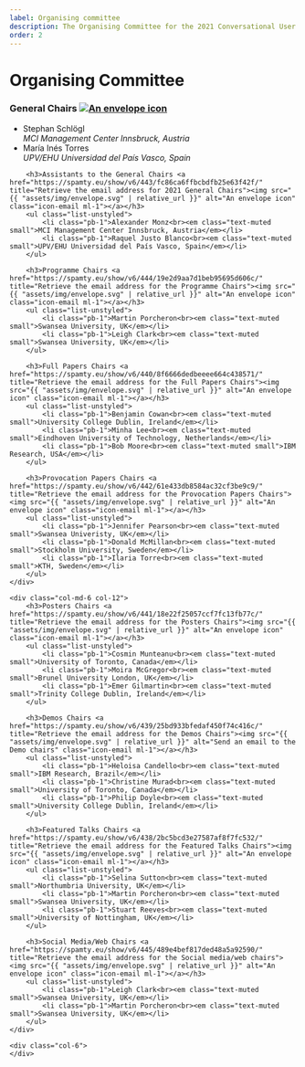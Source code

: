 ```yaml
---
label: Organising committee
description: The Organising Committee for the 2021 Conversational User Interfaces conference.
order: 2
---
```


# Organising Committee

<div class="row">
	<div class="col-md-6 col-12">
		<h3>General Chairs <a href="https://spamty.eu/show/v6/443/fc86ca6ffbcbdfb25e63f42f/" title="Retrieve the email address for 2021 General Chairs"><img src="{{ "assets/img/envelope.svg" | relative_url }}" alt="An envelope icon" class="icon-email ml-1"></a></h3>
		<ul class="list-unstyled">
            <li class="pb-1">Stephan Schlögl<br><em class="text-muted small">MCI Management Center Innsbruck, Austria</em></li>
            <li class="pb-1">María Inés Torres<br><em class="text-muted small">UPV/EHU Universidad del País Vasco, Spain</em></li>
		</ul>

		<h3>Assistants to the General Chairs <a href="https://spamty.eu/show/v6/443/fc86ca6ffbcbdfb25e63f42f/" title="Retrieve the email address for 2021 General Chairs"><img src="{{ "assets/img/envelope.svg" | relative_url }}" alt="An envelope icon" class="icon-email ml-1"></a></h3>
		<ul class="list-unstyled">
            <li class="pb-1">Alexander Monz<br><em class="text-muted small">MCI Management Center Innsbruck, Austria</em></li>
            <li class="pb-1">Raquel Justo Blanco<br><em class="text-muted small">UPV/EHU Universidad del País Vasco, Spain</em></li>
		</ul>

		<h3>Programme Chairs <a href="https://spamty.eu/show/v6/444/19e2d9aa7d1beb95695d606c/" title="Retrieve the email address for the Programme Chairs"><img src="{{ "assets/img/envelope.svg" | relative_url }}" alt="An envelope icon" class="icon-email ml-1"></a></h3>
		<ul class="list-unstyled">
            <li class="pb-1">Martin Porcheron<br><em class="text-muted small">Swansea University, UK</em></li>
            <li class="pb-1">Leigh Clark<br><em class="text-muted small">Swansea University, UK</em></li>
		</ul>

		<h3>Full Papers Chairs <a href="https://spamty.eu/show/v6/440/8f6666dedbeeee664c438571/" title="Retrieve the email address for the Full Papers Chairs"><img src="{{ "assets/img/envelope.svg" | relative_url }}" alt="An envelope icon" class="icon-email ml-1"></a></h3>
		<ul class="list-unstyled">
            <li class="pb-1">Benjamin Cowan<br><em class="text-muted small">University College Dublin, Ireland</em></li>
            <li class="pb-1">Minha Lee<br><em class="text-muted small">Eindhoven University of Technology, Netherlands</em></li>
            <li class="pb-1">Bob Moore<br><em class="text-muted small">IBM Research, USA</em></li>
		</ul>

		<h3>Provocation Papers Chairs <a href="https://spamty.eu/show/v6/442/61e433db8584ac32cf3be9c9/" title="Retrieve the email address for the Provocation Papers Chairs"><img src="{{ "assets/img/envelope.svg" | relative_url }}" alt="An envelope icon" class="icon-email ml-1"></a></h3>
		<ul class="list-unstyled">
            <li class="pb-1">Jennifer Pearson<br><em class="text-muted small">Swansea Univeristy, UK</em></li>
            <li class="pb-1">Donald McMillan<br><em class="text-muted small">Stockholm University, Sweden</em></li>
            <li class="pb-1">Ilaria Torre<br><em class="text-muted small">KTH, Sweden</em></li>
		</ul>
	</div>

	<div class="col-md-6 col-12">
		<h3>Posters Chairs <a href="https://spamty.eu/show/v6/441/18e22f25057ccf7fc13fb77c/" title="Retrieve the email address for the Posters Chairs"><img src="{{ "assets/img/envelope.svg" | relative_url }}" alt="An envelope icon" class="icon-email ml-1"></a></h3>
		<ul class="list-unstyled">
            <li class="pb-1">Cosmin Munteanu<br><em class="text-muted small">University of Toronto, Canada</em></li>
            <li class="pb-1">Moira McGregor<br><em class="text-muted small">Brunel University London, UK</em></li>
            <li class="pb-1">Emer Gilmartin<br><em class="text-muted small">Trinity College Dublin, Ireland</em></li>
		</ul>
		
		<h3>Demos Chairs <a href="https://spamty.eu/show/v6/439/25bd933bfedaf450f74c416c/" title="Retrieve the email address for the Demos Chairs"><img src="{{ "assets/img/envelope.svg" | relative_url }}" alt="Send an email to the Demo chairs" class="icon-email ml-1"></a></h3>
		<ul class="list-unstyled">
            <li class="pb-1">Heloisa Candello<br><em class="text-muted small">IBM Research, Brazil</em></li>
            <li class="pb-1">Christine Murad<br><em class="text-muted small">University of Toronto, Canada</em></li>
            <li class="pb-1">Philip Doyle<br><em class="text-muted small">University College Dublin, Ireland</em></li>
		</ul>

		<h3>Featured Talks Chairs <a href="https://spamty.eu/show/v6/438/2bc5bcd3e27587af8f7fc532/" title="Retrieve the email address for the Featured Talks Chairs"><img src="{{ "assets/img/envelope.svg" | relative_url }}" alt="An envelope icon" class="icon-email ml-1"></a></h3>
		<ul class="list-unstyled">
            <li class="pb-1">Selina Sutton<br><em class="text-muted small">Northumbria University, UK</em></li>
            <li class="pb-1">Martin Porcheron<br><em class="text-muted small">Swansea University, UK</em></li>
            <li class="pb-1">Stuart Reeves<br><em class="text-muted small">University of Nottingham, UK</em></li>
		</ul>
		
		<h3>Social Media/Web Chairs <a href="https://spamty.eu/show/v6/445/489e4bef817ded48a5a92590/" title="Retrieve the email address for the Social media/web chairs"><img src="{{ "assets/img/envelope.svg" | relative_url }}" alt="An envelope icon" class="icon-email ml-1"></a></h3>
		<ul class="list-unstyled">
            <li class="pb-1">Leigh Clark<br><em class="text-muted small">Swansea University, UK</em></li>
            <li class="pb-1">Martin Porcheron<br><em class="text-muted small">Swansea University, UK</em></li>
		</ul>
	</div>

	<div class="col-6">
	</div>
</div>